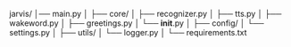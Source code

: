 jarvis/
│── main.py
│
├── core/
│   ├── recognizer.py
│   ├── tts.py
│   ├── wakeword.py
│   ├── greetings.py
│   └── __init__.py
│
├── config/
│   └── settings.py
│
├── utils/
│   └── logger.py
│
└── requirements.txt
